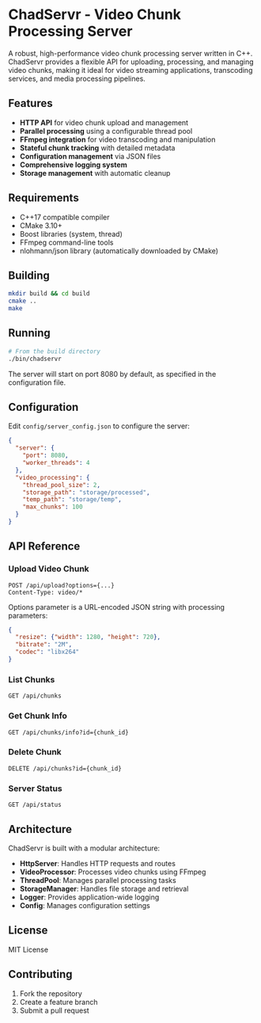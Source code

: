 # ChadServr - Video Chunk Processing Server

A robust, high-performance video chunk processing server written in C++. ChadServr provides a flexible API for uploading, processing, and managing video chunks, making it ideal for video streaming applications, transcoding services, and media processing pipelines.

## Features

- **HTTP API** for video chunk upload and management
- **Parallel processing** using a configurable thread pool
- **FFmpeg integration** for video transcoding and manipulation
- **Stateful chunk tracking** with detailed metadata
- **Configuration management** via JSON files
- **Comprehensive logging system**
- **Storage management** with automatic cleanup

## Requirements

- C++17 compatible compiler
- CMake 3.10+
- Boost libraries (system, thread)
- FFmpeg command-line tools
- nlohmann/json library (automatically downloaded by CMake)

## Building

```bash
mkdir build && cd build
cmake ..
make
```

## Running

```bash
# From the build directory
./bin/chadservr
```

The server will start on port 8080 by default, as specified in the configuration file.

## Configuration

Edit `config/server_config.json` to configure the server:

```json
{
  "server": {
    "port": 8080,
    "worker_threads": 4
  },
  "video_processing": {
    "thread_pool_size": 2,
    "storage_path": "storage/processed",
    "temp_path": "storage/temp",
    "max_chunks": 100
  }
}
```

## API Reference

### Upload Video Chunk

```
POST /api/upload?options={...}
Content-Type: video/*
```

Options parameter is a URL-encoded JSON string with processing parameters:

```json
{
  "resize": {"width": 1280, "height": 720},
  "bitrate": "2M",
  "codec": "libx264"
}
```

### List Chunks

```
GET /api/chunks
```

### Get Chunk Info

```
GET /api/chunks/info?id={chunk_id}
```

### Delete Chunk

```
DELETE /api/chunks?id={chunk_id}
```

### Server Status

```
GET /api/status
```

## Architecture

ChadServr is built with a modular architecture:

- **HttpServer**: Handles HTTP requests and routes
- **VideoProcessor**: Processes video chunks using FFmpeg
- **ThreadPool**: Manages parallel processing tasks
- **StorageManager**: Handles file storage and retrieval
- **Logger**: Provides application-wide logging
- **Config**: Manages configuration settings

## License

MIT License

## Contributing

1. Fork the repository
2. Create a feature branch
3. Submit a pull request